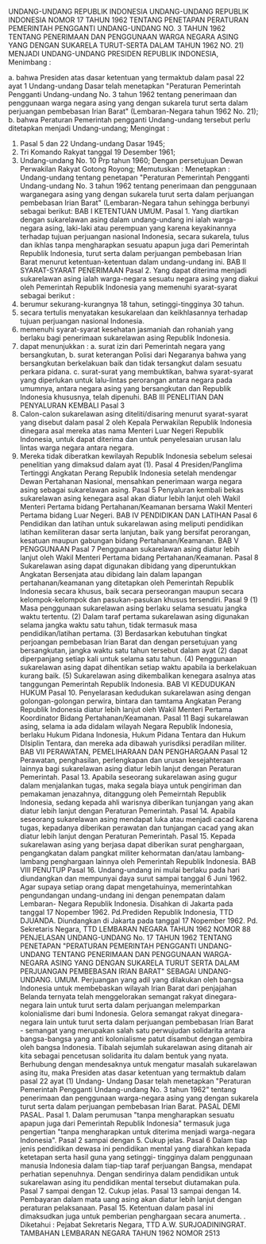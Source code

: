  UNDANG-UNDANG REPUBLIK INDONESIA UNDANG-UNDANG REPUBLIK INDONESIA NOMOR 17 TAHUN 1962 TENTANG PENETAPAN PERATURAN PEMERINTAH PENGGANTI UNDANG-UNDANG NO. 3 TAHUN 1962 TENTANG PENERIMAAN DAN PENGGUNAAN WARGA NEGARA ASING YANG DENGAN SUKARELA TURUT-SERTA DALAM TAHUN 1962 NO. 21) MENJADI UNDANG-UNDANG PRESIDEN REPUBLIK INDONESIA,
Menimbang :

a. bahwa Presiden atas dasar ketentuan yang termaktub dalam pasal 22 ayat 1 Undang-undang Dasar telah menetapkan "Peraturan Pemerintah Pengganti Undang-undang No. 3 tahun 1962 tentang penerimaan dan penggunaan warga negara asing yang dengan sukarela turut serta dalam perjuangan pembebasan Irian Barat" (Lembaran-Negara tahun 1962 No. 21);
b. bahwa Peraturan Pemerintah pengganti Undang-undang tersebut perlu ditetapkan menjadi Undang-undang;
Mengingat :

1. Pasal 5 dan 22 Undang-undang Dasar 1945;
2. Tri Komando Rakyat tanggal 19 Desember 1961;
3. Undang-undang No. 10 Prp tahun 1960; Dengan persetujuan Dewan Perwakilan Rakyat Gotong Royong; Memutuskan : Menetapkan : Undang-undang tentang penetapan "Peraturan Pemerintah Pengganti Undang-undang No. 3 tahun 1962 tentang penerimaan dan penggunaan warganegara asing yang dengan sukarela turut serta dalam perjuangan pembebasan Irian Barat" (Lembaran-Negara tahun sehingga berbunyi sebagai berikut:
BAB I KETENTUAN UMUM. Pasal 1. Yang diartikan dengan sukarelawan asing dalam undang-undang ini ialah warga-negara asing, laki-laki atau perempuan yang karena keyakinannya terhadap tujuan perjuangan nasional Indonesia, secara sukarela, tulus dan ikhlas tanpa mengharapkan sesuatu apapun juga dari Pemerintah Republik Indonesia, turut serta dalam perjuangan pembebasan Irian Barat menurut ketentuan-ketentuan dalam undang-undang ini.
BAB II SYARAT-SYARAT PENERIMAAN Pasal 2. Yang dapat diterima menjadi sukarelawan asing ialah warga-negara sesuatu negara asing yang diakui oleh Pemerintah Republik Indonesia yang memenuhi syarat-syarat sebagai berikut :
1. berumur sekurang-kurangnya 18 tahun, setinggi-tingginya 30 tahun.
2. secara tertulis menyatakan kesukarelaan dan keikhlasannya terhadap tujuan perjuangan nasional Indonesia.
3. memenuhi syarat-syarat kesehatan jasmaniah dan rohaniah yang berlaku bagi penerimaan sukarelawan asing Republik Indonesia.
4. dapat menunjukkan :
a. surat izin dari Pemerintah negara yang bersangkutan, b. surat keterangan Polisi dari Negaranya bahwa yang bersangkutan berkelakuan baik dan tidak tersangkut dalam sesuatu perkara pidana.
c. surat-surat yang membuktikan, bahwa syarat-syarat yang diperlukan untuk lalu-lintas perorangan antara negara pada umumnya, antara negara asing yang bersangkutan dan Republik Indonesia khususnya, telah dipenuhi.
BAB III PENELITIAN DAN PENYALURAN KEMBALI
Pasal 3
1. Calon-calon sukarelawan asing diteliti/disaring menurut syarat-syarat yang disebut dalam pasal 2 oleh Kepala Perwakilan Republik Indonesia dinegara asal mereka atas nama Menteri Luar Negeri Republik Indonesia, untuk dapat diterima dan untuk penyelesaian urusan lalu lintas warga negara antara negara.
2. Mereka tidak diberatkan kewilayah Republik Indonesia sebelum selesai penelitian yang dimaksud dalam ayat (1).
Pasal 4
Presiden/Panglima Tertinggi Angkatan Perang Republik Indonesia setelah mendengar Dewan Pertahanan Nasional, mensahkan penerimaan warga negara asing sebagai sukarelawan asing.
Pasal 5
Penyaluran kembali bekas sukarelawan asing kenegara asal akan diatur lebih lanjut oleh Wakil Menteri Pertama bidang Pertahanan/Keamanan bersama Wakil Menteri Pertama bidang Luar Negeri.
BAB IV PENDIDIKAN DAN LATIHAN
Pasal 6
Pendidikan dan latihan untuk sukarelawan asing meliputi pendidikan latihan kemiliteran dasar serta lanjutan, baik yang bersifat perorangan, kesatuan maupun gabungan bidang Pertahanan/Keamanan.
BAB V PENGGUNAAN
Pasal 7
Penggunaan sukarelawan asing diatur lebih lanjut oleh Wakil Menteri Pertama bidang Pertahanan/Keamanan.
Pasal 8
Sukarelawan asing dapat digunakan dibidang yang diperuntukkan Angkatan Bersenjata atau dibidang lain dalam lapangan pertahanan/keamanan yang ditetapkan oleh Pemerintah Republik Indonesia secara khusus, baik secara perseorangan maupun secara kelompok-kelompok dan pasukan-pasukan khusus tersendiri.
Pasal 9
(1) Masa penggunaan sukarelawan asing berlaku selama sesuatu jangka waktu tertentu.
(2) Dalam taraf pertama sukarelawan asing digunakan selama jangka waktu satu tahun, tidak termasuk masa pendidikan/latihan pertama.
(3) Berdasarkan kebutuhan tingkat perjoangan pembebasan Irian Barat dan dengan persetujuan yang bersangkutan, jangka waktu satu tahun tersebut dalam ayat (2) dapat diperpanjang setiap kali untuk selama satu tahun.
(4) Penggunaan sukarelawan asing dapat dihentikan setiap waktu apabila ia berkelakuan kurang baik.
(5) Sukarelawan asing dikembalikan kenegara asalnya atas tanggungan Pemerintah Republik Indonesia.
BAB VI KEDUDUKAN HUKUM Pasal 10. Penyelarasan kedudukan sukarelawan asing dengan golongan-golongan perwira, bintara dan tamtama Angkatan Perang Republik Indonesia diatur lebih lanjut oleh Wakil Menteri Pertama Koordinator Bidang Pertahanan/Keamanan.
Pasal 11
Bagi sukarelawan asing, selama ia ada didalam wilayah Negara Republik Indonesia, berlaku Hukum Pidana Indonesia, Hukum Pidana Tentara dan Hukum DIsiplin Tentara, dan mereka ada dibawah yurisdiksi peradilan militer.
BAB VII PERAWATAN, PEMELIHARAAN DAN PENGHARGAAN
Pasal 12
Perawatan, penghasilan, perlengkapan dan urusan kesejahteraan lainnya bagi sukarelawan asing diatur lebih lanjut dengan Peraturan Pemerintah. Pasal 13. Apabila seseorang sukarelawan asing gugur dalam menjalankan tugas, maka segala biaya untuk pengiriman dan pemakaman jenazahnya, ditanggung oleh Pemeirntah Republik Indonesia, sedang kepada ahli warisnya diberikan tunjangan yang akan diatur lebih lanjut dengan Peraturan Pemerintah. Pasal 14. Apabila seseorang sukarelawan asing mendapat luka atau menjadi cacad karena tugas, kepadanya diberikan perawatan dan tunjangan cacad yang akan diatur lebih lanjut dengan Peraturan Pemerintah. Pasal 15. Kepada sukarelawan asing yang berjasa dapat diberikan surat penghargaan, pengangkatan dalam pangkat militer kehormatan dan/atau lambang-lambang penghargaan lainnya oleh Pemerintah Republik Indonesia.
BAB VIII PENUTUP Pasal 16. Undang-undang ini mulai berlaku pada hari diundangkan dan mempunyai daya surut sampai tanggal 6 Juni 1962. Agar supaya setiap orang dapat mengetahuinya, memerintahkan pengundangan undang-undang ini dengan penempatan dalam Lembaran- Negara Republik Indonesia. Disahkan di Jakarta pada tanggal 17 Nopember 1962. Pd.Prediden Republik Indonesia, TTD DJUANDA. Diundangkan di Jakarta pada tanggal 17 Nopember 1962. Pd. Sekretaris Negara, TTD LEMBARAN NEGARA TAHUN 1962 NOMOR 88 PENJELASAN UNDANG-UNDANG No. 17 TAHUN 1962 TENTANG PENETAPAN "PERATURAN PEMERINTAH PENGGANTI UNDANG-UNDANG TENTANG PENERIMAAN DAN PENGGUNAAN WARGA- NEGARA ASING YANG DENGAN SUKARELA TURUT SERTA DALAM PERJUANGAN PEMBEBASAN IRIAN BARAT" SEBAGAI UNDANG-UNDANG. UMUM. Perjuangan yang adil yang dilakukan oleh bangsa Indonesia untuk membebaskan wilayah Irian Barat dari penjajahan Belanda ternyata telah menggelorakan semangat rakyat dinegara-negara lain untuk turut serta dalam perjuangan melemparkan kolonialisme dari bumi Indonesia. Gelora semangat rakyat dinegara-negara lain untuk turut serta dalam perjuangan pembebasan Irian Barat - semangat yang merupakan salah satu perwujudan solidarita antara bangsa-bangsa yang anti kolonialisme patut disambut dengan gembira oleh bangsa Indonesia. Tibalah sejumlah sukarelawan asing ditanah air kita sebagai pencetusan solidarita itu dalam bentuk yang nyata. Berhubung dengan mendesaknya untuk mengatur masalah sukarelawan asing itu, maka Presiden atas dasar ketentuan yang termaktub dalam pasal 22 ayat (1) Undang- Undang Dasar telah menetapkan "Peraturan Pemerintah Pengganti Undang-undang No. 3 tahun 1962" tentang penerimaan dan penggunaan warga-negara asing yang dengan sukarela turut serta dalam perjuangan pembebasan Irian Barat. PASAL DEMI PASAL. Pasal 1. Dalam perumusan "tanpa mengharapkan sesuatu apapun juga dari Pemerintah Republik Indonesia" termasuk juga pengertian "tanpa mengharapkan untuk diterima menjadi warga-negara Indonesia". Pasal 2 sampai dengan 5. Cukup jelas.
Pasal 6
Dalam tiap jenis pendidikan dewasa ini pendidikan mental yang diarahkan kepada ketetapan serta hasil guna yang setinggi- tingginya dalam penggunaan manusia Indonesia dalam tiap-tiap taraf perjuangan Bangsa, mendapat perhatian sepenuhnya. Dengan sendirinya dalam pendidikan untuk sukarelawan asing itu pendidikan mental tersebut diutamakan pula. Pasal 7 sampai dengan 12. Cukup jelas. Pasal 13 sampai dengan 14. Pembayaran dalam mata uang asing akan diatur lebih lanjut dengan peraturan pelaksanaan. Pasal 15. Ketentuan dalam pasal ini dimaksudkan juga untuk pemberian penghargaan secara anumerta.
. Diketahui : Pejabat Sekretaris Negara, TTD A.W. SURJOADININGRAT. TAMBAHAN LEMBARAN NEGARA TAHUN 1962 NOMOR 2513